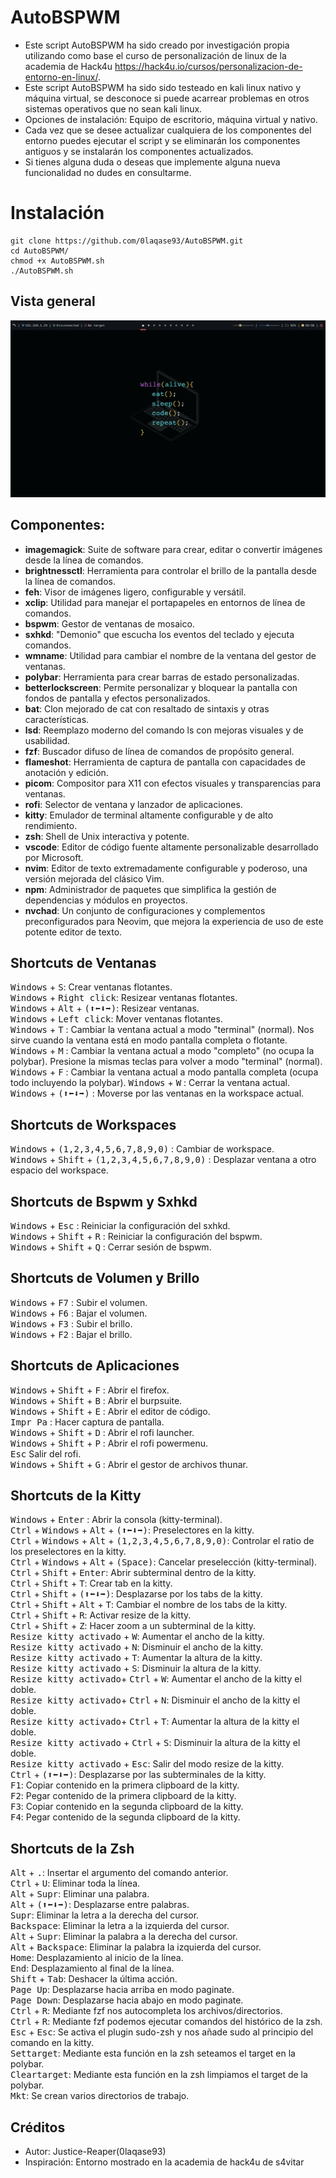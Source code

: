 # AutoBSPWM
- Este script AutoBSPWM ha sido creado por investigación propia utilizando como base el curso de personalización de linux de la academia de Hack4u https://hack4u.io/cursos/personalizacion-de-entorno-en-linux/.  
- Este script AutoBSPWM ha sido sido testeado en kali linux nativo y máquina virtual, se desconoce si puede acarrear problemas en otros sistemas operativos que no sean kali linux.
- Opciones de instalación: Equipo de escritorio, máquina virtual y nativo.
- Cada vez que se desee actualizar cualquiera de los componentes del entorno puedes ejecutar el script y se eliminarán los componentes antiguos y se instalarán los componentes actualizados.
- Si tienes alguna duda o deseas que implemente alguna nueva funcionalidad no dudes en consultarme.  

# Instalación
```
git clone https://github.com/0laqase93/AutoBSPWM.git 
cd AutoBSPWM/  
chmod +x AutoBSPWM.sh  
./AutoBSPWM.sh  
```

## Vista general
![Preview Entorno BSPWM](/Preview/image.png "autoBSPWM by justice-reaper(0laqase93)")

## Componentes:
- **imagemagick**: Suite de software para crear, editar o convertir imágenes desde la línea de comandos.
- **brightnessctl**: Herramienta para controlar el brillo de la pantalla desde la línea de comandos.
- **feh**: Visor de imágenes ligero, configurable y versátil.
- **xclip**: Utilidad para manejar el portapapeles en entornos de línea de comandos.
- **bspwm**: Gestor de ventanas de mosaico.
- **sxhkd**: "Demonio" que escucha los eventos del teclado y ejecuta comandos.
- **wmname**: Utilidad para cambiar el nombre de la ventana del gestor de ventanas.
- **polybar**: Herramienta para crear barras de estado personalizadas.
- **betterlockscreen**: Permite personalizar y bloquear la pantalla con fondos de pantalla y efectos personalizados.
- **bat**: Clon mejorado de cat con resaltado de sintaxis y otras características.
- **lsd**: Reemplazo moderno del comando ls con mejoras visuales y de usabilidad.
- **fzf**: Buscador difuso de línea de comandos de propósito general.
- **flameshot**: Herramienta de captura de pantalla con capacidades de anotación y edición.
- **picom**: Compositor para X11 con efectos visuales y transparencias para ventanas.
- **rofi**: Selector de ventana y lanzador de aplicaciones.
- **kitty**: Emulador de terminal altamente configurable y de alto rendimiento.
- **zsh**: Shell de Unix interactiva y potente.
- **vscode**: Editor de código fuente altamente personalizable desarrollado por Microsoft.
- **nvim**: Editor de texto extremadamente configurable y poderoso, una versión mejorada del clásico Vim.
- **npm**: Administrador de paquetes que simplifica la gestión de dependencias y módulos en proyectos.
- **nvchad**: Un conjunto de configuraciones y complementos preconfigurados para Neovim, que mejora la experiencia de uso de este potente editor de texto.

## Shortcuts de Ventanas
<kbd>Windows</kbd> + <kbd>S</kbd>: Crear ventanas flotantes.  
<kbd>Windows</kbd> + <kbd>Right click</kbd>: Resizear ventanas flotantes.  
<kbd>Windows</kbd> + <kbd>Alt</kbd> + <kbd>(⬆⬅⬇➡)</kbd>: Resizear ventanas.  
<kbd>Windows</kbd> + <kbd>Left click</kbd>: Mover ventanas flotantes.  
<kbd>Windows</kbd> + <kbd>T</kbd> : Cambiar la ventana actual a modo "terminal" (normal). Nos sirve cuando la ventana está en modo pantalla completa o flotante.    
<kbd>Windows</kbd> + <kbd>M</kbd> : Cambiar la ventana actual a modo "completo" (no ocupa la polybar). Presione la mismas teclas para volver a modo "terminal" (normal).    
<kbd>Windows</kbd> + <kbd>F</kbd> : Cambiar la ventana actual a modo pantalla completa (ocupa todo incluyendo la polybar). 
<kbd>Windows</kbd> + <kbd>W</kbd> : Cerrar la ventana actual.  
<kbd>Windows</kbd> + <kbd>(⬆⬅⬇➡)</kbd> : Moverse por las ventanas en la workspace actual.  

## Shortcuts de Workspaces
<kbd>Windows</kbd> + <kbd>(1,2,3,4,5,6,7,8,9,0)</kbd> : Cambiar de workspace.  
<kbd>Windows</kbd> + <kbd>Shift</kbd> + <kbd>(1,2,3,4,5,6,7,8,9,0)</kbd> : Desplazar ventana a otro espacio del workspace.  

## Shortcuts de Bspwm y Sxhkd
<kbd>Windows</kbd> + <kbd>Esc</kbd> : Reiniciar la configuración del sxhkd.    
<kbd>Windows</kbd> + <kbd>Shift</kbd> + <kbd>R</kbd> : Reiniciar la configuración del bspwm.  
<kbd>Windows</kbd> + <kbd>Shift</kbd> + <kbd>Q</kbd> : Cerrar sesión de bspwm.  

## Shortcuts de Volumen y Brillo
<kbd>Windows</kbd> + <kbd>F7</kbd> : Subir el volumen.  
<kbd>Windows</kbd> + <kbd>F6</kbd> : Bajar el volumen.  
<kbd>Windows</kbd> + <kbd>F3</kbd> : Subir el brillo.  
<kbd>Windows</kbd> + <kbd>F2</kbd> : Bajar el brillo.  

## Shortcuts de Aplicaciones
<kbd>Windows</kbd> + <kbd>Shift</kbd> + <kbd>F</kbd> : Abrir el firefox.  
<kbd>Windows</kbd> + <kbd>Shift</kbd> + <kbd>B</kbd> : Abrir el burpsuite.  
<kbd>Windows</kbd> + <kbd>Shift</kbd> + <kbd>E</kbd> : Abrir el editor de código.   
<kbd>Impr Pa</kbd> : Hacer captura de pantalla.   
<kbd>Windows</kbd> + <kbd>Shift</kbd> + <kbd>D</kbd> : Abrir el rofi launcher.  
<kbd>Windows</kbd> + <kbd>Shift</kbd> + <kbd>P</kbd> : Abrir el rofi powermenu.  
<kbd>Esc</kbd> Salir del rofi.  
<kbd>Windows</kbd> + <kbd>Shift</kbd> + <kbd>G</kbd> : Abrir el gestor de archivos thunar.  

## Shortcuts de la Kitty
<kbd>Windows</kbd> + <kbd>Enter</kbd> : Abrir la consola (kitty-terminal).  
<kbd>Ctrl</kbd> + <kbd>Windows</kbd> + <kbd>Alt</kbd> + <kbd>(⬆⬅⬇➡)</kbd>: Preselectores en la kitty.  
<kbd>Ctrl</kbd> + <kbd>Windows</kbd> + <kbd>Alt</kbd> + <kbd>(1,2,3,4,5,6,7,8,9,0)</kbd>: Controlar el ratio de los preselectores en la kitty.  
<kbd>Ctrl</kbd> + <kbd>Windows</kbd> + <kbd>Alt</kbd> + <kbd>(Space)</kbd>: Cancelar preselección (kitty-terminal).   
<kbd>Ctrl</kbd> + <kbd>Shift</kbd> + <kbd>Enter</kbd>: Abrir subterminal dentro de la kitty.    
<kbd>Ctrl</kbd> + <kbd>Shift</kbd> + <kbd>T</kbd>: Crear tab en la kitty.  
<kbd>Ctrl</kbd> + <kbd>Shift</kbd> + <kbd>(⬆⬅⬇➡)</kbd>: Desplazarse por los tabs de la kitty.  
<kbd>Ctrl</kbd> + <kbd>Shift</kbd> + <kbd>Alt</kbd> + <kbd>T</kbd>: Cambiar el nombre de los tabs de la kitty.  
<kbd>Ctrl</kbd> + <kbd>Shift</kbd> + <kbd>R</kbd>: Activar resize de la kitty.  
<kbd>Ctrl</kbd> + <kbd>Shift</kbd> + <kbd>Z</kbd>: Hacer zoom a un subterminal de la kitty.  
<kbd>Resize kitty activado</kbd> + <kbd>W</kbd>: Aumentar el ancho de la kitty.  
<kbd>Resize kitty activado</kbd> + <kbd>N</kbd>: Disminuir el ancho de la kitty.  
<kbd>Resize kitty activado</kbd> + <kbd>T</kbd>: Aumentar la altura de la kitty.  
<kbd>Resize kitty activado</kbd> + <kbd>S</kbd>: Disminuir la altura de la kitty.   
<kbd>Resize kitty activado</kbd>+ <kbd>Ctrl</kbd> + <kbd>W</kbd>: Aumentar el ancho de la kitty el doble.  
<kbd>Resize kitty activado</kbd>+ <kbd>Ctrl</kbd> + <kbd>N</kbd>: Disminuir el ancho de la kitty el doble.  
<kbd>Resize kitty activado</kbd>+ <kbd>Ctrl</kbd> + <kbd>T</kbd>: Aumentar la altura de la kitty el doble.  
<kbd>Resize kitty activado</kbd> + <kbd>Ctrl</kbd> + <kbd>S</kbd>: Disminuir la altura de la kitty el doble.  
<kbd>Resize kitty activado</kbd> + <kbd>Esc</kbd>: Salir del modo resize de la kitty.  
<kbd>Ctrl</kbd> + <kbd>(⬆⬅⬇➡)</kbd>: Desplazarse por las subterminales de la kitty.  
<kbd>F1</kbd>: Copiar contenido en la primera clipboard de la kitty.  
<kbd>F2</kbd>: Pegar contenido de la primera clipboard de la kitty.  
<kbd>F3</kbd>: Copiar contenido en la segunda clipboard de la kitty.  
<kbd>F4</kbd>: Pegar contenido de la segunda clipboard de la kitty.  

## Shortcuts de la Zsh
<kbd>Alt</kbd> + <kbd>.</kbd>: Insertar el argumento del comando anterior.  
<kbd>Ctrl</kbd> + <kbd>U</kbd>: Eliminar toda la línea.  
<kbd>Alt</kbd> + <kbd>Supr</kbd>: Eliminar una palabra.  
<kbd>Alt</kbd> + <kbd>(⬆⬅⬇➡)</kbd>: Desplazarse entre palabras.  
<kbd>Supr</kbd>: Eliminar la letra a la derecha del cursor.  
<kbd>Backspace</kbd>: Eliminar la letra a la izquierda del cursor.  
<kbd>Alt</kbd> + <kbd>Supr</kbd>: Eliminar la palabra a la derecha del cursor.  
<kbd>Alt</kbd> + <kbd>Backspace</kbd>: Eliminar la palabra la izquierda del cursor.  
<kbd>Home</kbd>: Desplazamiento al inicio de la línea.    
<kbd>End</kbd>: Desplazamiento al final de la línea.    
<kbd>Shift</kbd> + <kbd>Tab</kbd>: Deshacer la última acción.  
<kbd>Page Up</kbd>: Desplazarse hacia arriba en modo paginate.  
<kbd>Page Down</kbd>: Desplazarse hacia abajo en modo paginate.  
<kbd>Ctrl</kbd> + <kbd>R</kbd>: Mediante fzf nos autocompleta los archivos/directorios.  
<kbd>Ctrl</kbd> + <kbd>R</kbd>: Mediante fzf podemos ejecutar comandos del histórico de la zsh.  
<kbd>Esc</kbd> + <kbd>Esc</kbd>: Se activa el plugin sudo-zsh y nos añade sudo al principio del comando en la kitty.  
<kbd>Settarget</kbd>: Mediante esta función en la zsh seteamos el target en la polybar.  
<kbd>Cleartarget</kbd>: Mediante esta función en la zsh limpiamos el target de la polybar.  
<kbd>Mkt</kbd>: Se crean varios directorios de trabajo.  

## Créditos
- Autor: Justice-Reaper(0laqase93)
- Inspiración: Entorno mostrado en la academia de hack4u de s4vitar

